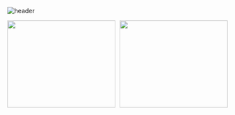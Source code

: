 ![header](https://capsule-render.vercel.app/api?type=waving&color=auto&height=300&section=header&text=반갑습니다!😊%20&fontSize=90)

<div style="display: flex; justify-content: space-between; align-items: stretch;">
  <a href="s" style="flex: 1; margin-right: 10px;">
    <img src="https://github-readme-stats.vercel.app/api/top-langs/?username=rexRUBY&layout=compact&theme=light" style="width: 100%; height: 200px; object-fit: contain;" />
  </a>
  <a href="s" style="flex: 1;">
    <img src="https://github-readme-stats.vercel.app/api?username=rexRUBY&theme=light&show_icons=true" style="width: 100%; height: 200px; object-fit: contain;" />
  </a>
</div>
